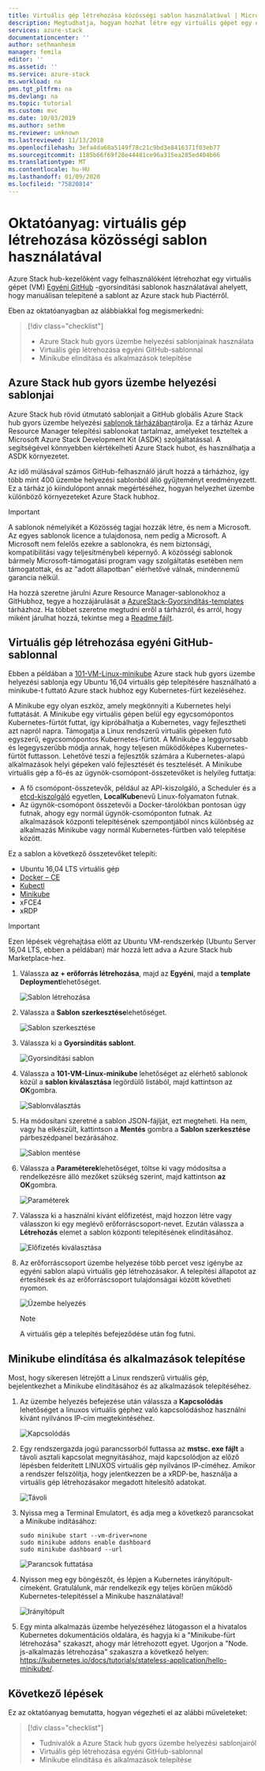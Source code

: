 ```yaml
---
title: Virtuális gép létrehozása közösségi sablon használatával | Microsoft Docs
description: Megtudhatja, hogyan hozhat létre egy virtuális gépet egy előre definiált sablonnal és egy GitHub egyéni sablonnal a Azure Stack Development Kit (ASDK) használatával.
services: azure-stack
documentationcenter: ''
author: sethmanheim
manager: femila
editor: ''
ms.assetid: ''
ms.service: azure-stack
ms.workload: na
pms.tgt_pltfrm: na
ms.devlang: na
ms.topic: tutorial
ms.custom: mvc
ms.date: 10/03/2019
ms.author: sethm
ms.reviewer: unknown
ms.lastreviewed: 11/13/2018
ms.openlocfilehash: 3efa4da68a5149f78c21c9bd3e8416371f03eb77
ms.sourcegitcommit: 1185b66f69f28e44481ce96a315ea285ed404b66
ms.translationtype: MT
ms.contentlocale: hu-HU
ms.lasthandoff: 01/09/2020
ms.locfileid: "75820814"
---
```

# <a name="tutorial-create-a-vm-using-a-community-template"></a>Oktatóanyag: virtuális gép létrehozása közösségi sablon használatával

Azure Stack hub-kezelőként vagy felhasználóként létrehozhat egy virtuális gépet (VM) [Egyéni GitHub](https://github.com/Azure/AzureStack-QuickStart-Templates) -gyorsindítási sablonok használatával ahelyett, hogy manuálisan telepítené a sablont az Azure stack hub Piactérről.

Eben az oktatóanyagban az alábbiakkal fog megismerkedni:

> [!div class="checklist"]
> * Azure Stack hub gyors üzembe helyezési sablonjainak használata
> * Virtuális gép létrehozása egyéni GitHub-sablonnal
> * Minikube elindítása és alkalmazások telepítése

## <a name="azure-stack-hub-quickstart-templates"></a>Azure Stack hub gyors üzembe helyezési sablonjai

Azure Stack hub rövid útmutató sablonjait a GitHub globális Azure Stack hub gyors üzembe helyezési [sablonok tárházában](https://github.com/Azure/AzureStack-QuickStart-Templates)tárolja. Ez a tárház Azure Resource Manager telepítési sablonokat tartalmaz, amelyeket teszteltek a Microsoft Azure Stack Development Kit (ASDK) szolgáltatással. A segítségével könnyebben kiértékelheti Azure Stack hubot, és használhatja a ASDK környezetet.

Az idő múlásával számos GitHub-felhasználó járult hozzá a tárházhoz, így több mint 400 üzembe helyezési sablonból álló gyűjteményt eredményezett. Ez a tárház jó kiindulópont annak megértéséhez, hogyan helyezhet üzembe különböző környezeteket Azure Stack hubhoz.

>[!IMPORTANT]
> A sablonok némelyikét a Közösség tagjai hozzák létre, és nem a Microsoft. Az egyes sablonok licence a tulajdonosa, nem pedig a Microsoft. A Microsoft nem felelős ezekre a sablonokra, és nem biztonsági, kompatibilitási vagy teljesítménybeli képernyő. A közösségi sablonok bármely Microsoft-támogatási program vagy szolgáltatás esetében nem támogatottak, és az "adott állapotban" elérhetővé válnak, mindennemű garancia nélkül.

Ha hozzá szeretne járulni Azure Resource Manager-sablonokhoz a GitHubhoz, tegye a hozzájárulását a [AzureStack-Gyorsindítás-templates](https://github.com/Azure/AzureStack-QuickStart-Templates) tárházhoz. Ha többet szeretne megtudni erről a tárházról, és arról, hogy miként járulhat hozzá, tekintse meg a [Readme fájlt](https://github.com/Azure/AzureStack-QuickStart-Templates/blob/master/README.md).

## <a name="create-a-vm-using-a-custom-github-template"></a>Virtuális gép létrehozása egyéni GitHub-sablonnal

Ebben a példában a [101-VM-Linux-minikube](https://github.com/Azure/AzureStack-QuickStart-Templates/tree/master/101-vm-linux-minikube) Azure stack hub gyors üzembe helyezési sablonja egy Ubuntu 16,04 virtuális gép telepítésére használható a minikube-t futtató Azure stack hubhoz egy Kubernetes-fürt kezeléséhez.

A Minikube egy olyan eszköz, amely megkönnyíti a Kubernetes helyi futtatását. A Minikube egy virtuális gépen belül egy egycsomópontos Kubernetes-fürtöt futtat, így kipróbálhatja a Kubernetes, vagy fejlesztheti azt napról napra. Támogatja a Linux rendszerű virtuális gépeken futó egyszerű, egycsomópontos Kubernetes-fürtöt. A Minikube a leggyorsabb és legegyszerűbb módja annak, hogy teljesen működőképes Kubernetes-fürtöt futtasson. Lehetővé teszi a fejlesztők számára a Kubernetes-alapú alkalmazások helyi gépeken való fejlesztését és tesztelését. A Minikube virtuális gép a fő-és az ügynök-csomópont-összetevőket is helyileg futtatja:

* A fő csomópont-összetevők, például az API-kiszolgáló, a Scheduler és a [etcd-kiszolgáló](https://coreos.com/etcd/) egyetlen, **LocalKube**nevű Linux-folyamaton futnak.
* Az ügynök-csomópont összetevői a Docker-tárolókban pontosan úgy futnak, ahogy egy normál ügynök-csomóponton futnak. Az alkalmazások központi telepítésének szempontjából nincs különbség az alkalmazás Minikube vagy normál Kubernetes-fürtben való telepítése között.

Ez a sablon a következő összetevőket telepíti:

* Ubuntu 16,04 LTS virtuális gép
* [Docker – CE](https://download.docker.com/linux/ubuntu)
* [Kubectl](https://storage.googleapis.com/kubernetes-release/release/v1.8.0/bin/linux/amd64/kubectl)
* [Minikube](https://storage.googleapis.com/minikube/releases/latest/minikube-linux-amd64)
* xFCE4
* xRDP

> [!IMPORTANT]
> Ezen lépések végrehajtása előtt az Ubuntu VM-rendszerkép (Ubuntu Server 16,04 LTS, ebben a példában) már hozzá lett adva a Azure Stack hub Marketplace-hez.

1. Válassza **az + erőforrás létrehozása**, majd az **Egyéni**, majd a **template Deployment**lehetőséget.

    ![Sablon létrehozása](media/azure-stack-create-vm-template/1.PNG)

2. Válassza a **Sablon szerkesztése**lehetőséget.

    ![Sablon szerkesztése](media/azure-stack-create-vm-template/2.PNG)

3. Válassza ki a **Gyorsindítás sablont**.

    ![Gyorsindítási sablon](media/azure-stack-create-vm-template/3.PNG)

4. Válassza a **101-VM-Linux-minikube** lehetőséget az elérhető sablonok közül a **sablon kiválasztása** legördülő listából, majd kattintson az **OK**gombra.

    ![Sablonválasztás](media/azure-stack-create-vm-template/4.PNG)

5. Ha módosítani szeretné a sablon JSON-fájlját, ezt megteheti. Ha nem, vagy ha elkészült, kattintson a **Mentés** gombra a **Sablon szerkesztése** párbeszédpanel bezárásához.

    ![Sablon mentése](media/azure-stack-create-vm-template/5.PNG)

6. Válassza a **Paraméterek**lehetőséget, töltse ki vagy módosítsa a rendelkezésre álló mezőket szükség szerint, majd kattintson **az OK**gombra.

    ![Paraméterek](media/azure-stack-create-vm-template/6.PNG)

7. Válassza ki a használni kívánt előfizetést, majd hozzon létre vagy válasszon ki egy meglévő erőforráscsoport-nevet. Ezután válassza a **Létrehozás** elemet a sablon központi telepítésének elindításához.

    ![Előfizetés kiválasztása](media/azure-stack-create-vm-template/7.PNG)

8. Az erőforráscsoport üzembe helyezése több percet vesz igénybe az egyéni sablon alapú virtuális gép létrehozásakor. A telepítési állapotot az értesítések és az erőforráscsoport tulajdonságai között követheti nyomon.

    ![Üzembe helyezés](media/azure-stack-create-vm-template/8.PNG)

    >[!NOTE]
    > A virtuális gép a telepítés befejeződése után fog futni.

## <a name="start-minikube-and-install-an-application"></a>Minikube elindítása és alkalmazások telepítése

Most, hogy sikeresen létrejött a Linux rendszerű virtuális gép, bejelentkezhet a Minikube elindításához és az alkalmazások telepítéséhez.

1. Az üzembe helyezés befejezése után válassza a **Kapcsolódás** lehetőséget a linuxos virtuális géphez való kapcsolódáshoz használni kívánt nyilvános IP-cím megtekintéséhez.

    ![Kapcsolódás](media/azure-stack-create-vm-template/9.PNG)

2. Egy rendszergazda jogú parancssorból futtassa az **mstsc. exe fájlt** a távoli asztali kapcsolat megnyitásához, majd kapcsolódjon az előző lépésben felderített LINUXOS virtuális gép nyilvános IP-címéhez. Amikor a rendszer felszólítja, hogy jelentkezzen be a xRDP-be, használja a virtuális gép létrehozásakor megadott hitelesítő adatokat.

    ![Távoli](media/azure-stack-create-vm-template/10.PNG)

3. Nyissa meg a Terminal Emulatort, és adja meg a következő parancsokat a Minikube indításához:

    ```shell
    sudo minikube start --vm-driver=none
    sudo minikube addons enable dashboard
    sudo minikube dashboard --url
    ```

    ![Parancsok futtatása](media/azure-stack-create-vm-template/11.PNG)

4. Nyisson meg egy böngészőt, és lépjen a Kubernetes irányítópult-címeként. Gratulálunk, már rendelkezik egy teljes körűen működő Kubernetes-telepítéssel a Minikube használatával!

    ![Irányítópult](media/azure-stack-create-vm-template/12.PNG)

5. Egy minta alkalmazás üzembe helyezéséhez látogasson el a hivatalos Kubernetes dokumentációs oldalára, és hagyja ki a "Minikube-fürt létrehozása" szakaszt, ahogy már létrehozott egyet. Ugorjon a "Node. js-alkalmazás létrehozása" szakaszra a következő helyen: https://kubernetes.io/docs/tutorials/stateless-application/hello-minikube/.

## <a name="next-steps"></a>Következő lépések

Ez az oktatóanyag bemutatta, hogyan végezheti el az alábbi műveleteket:

> [!div class="checklist"]
> * Tudnivalók a Azure Stack hub gyors üzembe helyezési sablonjairól
> * Virtuális gép létrehozása egyéni GitHub-sablonnal
> * Minikube elindítása és alkalmazások telepítése
